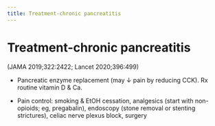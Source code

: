 ```yaml
---
title: Treatment-chronic pancreatitis
---
```

# Treatment-chronic pancreatitis


(JAMA 2019;322:2422; Lancet 2020;396:499)

* Pancreatic enzyme replacement (may ↓ pain by reducing CCK). Rx routine vitamin D & Ca.

* Pain control: smoking & EtOH cessation, analgesics (start with non-opioids; eg, pregabalin), endoscopy (stone removal or stenting strictures), celiac nerve plexus block, surgery


